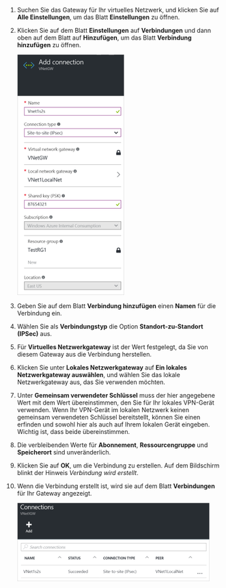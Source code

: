 1. Suchen Sie das Gateway für Ihr virtuelles Netzwerk, und klicken Sie auf **Alle Einstellungen**, um das Blatt **Einstellungen** zu öffnen.

2. Klicken Sie auf dem Blatt **Einstellungen** auf **Verbindungen** und dann oben auf dem Blatt auf **Hinzufügen**, um das Blatt **Verbindung hinzufügen** zu öffnen.

	![Einrichten einer Standort-zu-Standort-Verbindung](./media/vpn-gateway-add-site-to-site-connection-rm-portal-include/addconnection250.png)

3. Geben Sie auf dem Blatt **Verbindung hinzufügen** einen **Namen** für die Verbindung ein.

4. Wählen Sie als **Verbindungstyp** die Option **Standort-zu-Standort (IPSec)** aus.

5. Für **Virtuelles Netzwerkgateway** ist der Wert festgelegt, da Sie von diesem Gateway aus die Verbindung herstellen.

6. Klicken Sie unter **Lokales Netzwerkgateway** auf **Ein lokales Netzwerkgateway auswählen**, und wählen Sie das lokale Netzwerkgateway aus, das Sie verwenden möchten.

7. Unter **Gemeinsam verwendeter Schlüssel** muss der hier angegebene Wert mit dem Wert übereinstimmen, den Sie für Ihr lokales VPN-Gerät verwenden. Wenn Ihr VPN-Gerät im lokalen Netzwerk keinen gemeinsam verwendeten Schlüssel bereitstellt, können Sie einen erfinden und sowohl hier als auch auf Ihrem lokalen Gerät eingeben. Wichtig ist, dass beide übereinstimmen.

8. Die verbleibenden Werte für **Abonnement**, **Ressourcengruppe** und **Speicherort** sind unveränderlich.

9. Klicken Sie auf **OK**, um die Verbindung zu erstellen. Auf dem Bildschirm blinkt der Hinweis *Verbindung wird erstellt*.

10. Wenn die Verbindung erstellt ist, wird sie auf dem Blatt **Verbindungen** für Ihr Gateway angezeigt.

	![Einrichten einer Standort-zu-Standort-Verbindung](./media/vpn-gateway-add-site-to-site-connection-rm-portal-include/connectionstatus450.png)

<!---HONumber=AcomDC_0406_2016-->